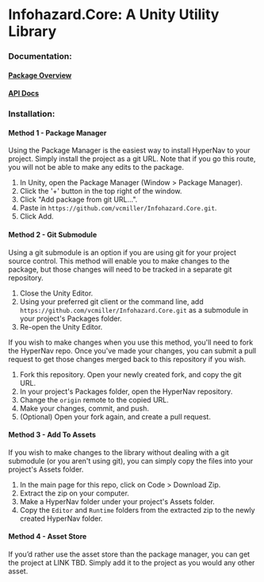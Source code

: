 # Infohazard.Core: A Unity Utility Library

### Documentation:

#### [Package Overview](https://docs.google.com/document/d/1ag-HviqtTaPg28STD84CGzEHP5Tn0f6Ad7H4PndT9Pw/edit?usp=sharing)

#### [API Docs](https://www.infohazardgames.com/docs/Infohazard.Core/html/)

### Installation:

#### Method 1 - Package Manager

Using the Package Manager is the easiest way to install HyperNav to your project. Simply install the project as a git URL. Note that if you go this route, you will not be able to make any edits to the package.

1. In Unity, open the Package Manager (Window > Package Manager).
2. Click the '+' button in the top right of the window.
3. Click "Add package from git URL...".
4. Paste in `https://github.com/vcmiller/Infohazard.Core.git`.
5. Click Add.

#### Method 2 - Git Submodule

Using a git submodule is an option if you are using git for your project source control. This method will enable you to make changes to the package, but those changes will need to be tracked in a separate git repository.

1. Close the Unity Editor.
2. Using your preferred git client or the command line, add `https://github.com/vcmiller/Infohazard.Core.git` as a submodule in your project's Packages folder.
3. Re-open the Unity Editor.

If you wish to make changes when you use this method, you'll need to fork the HyperNav repo. Once you've made your changes, you can submit a pull request to get those changes merged back to this repository if you wish.

1. Fork this repository. Open your newly created fork, and copy the git URL.
2. In your project's Packages folder, open the HyperNav repository.
3. Change the `origin` remote to the copied URL.
4. Make your changes, commit, and push.
5. (Optional) Open your fork again, and create a pull request.

#### Method 3 - Add To Assets

If you wish to make changes to the library without dealing with a git submodule (or you aren't using git), you can simply copy the files into your project's Assets folder.

1. In the main page for this repo, click on Code > Download Zip.
2. Extract the zip on your computer.
3. Make a HyperNav folder under your project's Assets folder.
4. Copy the `Editor` and `Runtime` folders from the extracted zip to the newly created HyperNav folder.

#### Method 4 - Asset Store

If you’d rather use the asset store than the package manager, you can get the project at LINK TBD.
Simply add it to the project as you would any other asset.